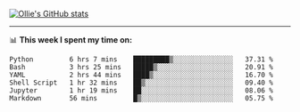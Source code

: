 <!--
**icedpanda/icedpanda** is a ✨ _special_ ✨ repository because its `README.md` (this file) appears on your GitHub profile.

Here are some ideas to get you started:

- 🔭 I’m currently working on ...
- 🌱 I’m currently learning ...
- 👯 I’m looking to collaborate on ...
- 🤔 I’m looking for help with ...
- 💬 Ask me about ...
- 📫 How to reach me: ...
- 😄 Pronouns: ...
- ⚡ Fun fact: ...
-->
[![Ollie's GitHub stats](https://github-readme-stats-icedpanda.vercel.app/api?username=icedpanda&count_private=true&show_icons=true)](https://github.com/icedpanda)

---
📊 **This week I spent my time on:**
<!--START_SECTION:waka-->

```text
Python         6 hrs 7 mins    █████████▒░░░░░░░░░░░░░░░   37.31 %
Bash           3 hrs 25 mins   █████▒░░░░░░░░░░░░░░░░░░░   20.91 %
YAML           2 hrs 44 mins   ████▒░░░░░░░░░░░░░░░░░░░░   16.70 %
Shell Script   1 hr 32 mins    ██▒░░░░░░░░░░░░░░░░░░░░░░   09.40 %
Jupyter        1 hr 19 mins    ██░░░░░░░░░░░░░░░░░░░░░░░   08.06 %
Markdown       56 mins         █▒░░░░░░░░░░░░░░░░░░░░░░░   05.75 %
```

<!--END_SECTION:waka-->
